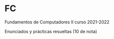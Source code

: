 # FC

Fundamentos de Computadores II curso 2021-2022

Enunciados y prácticas resueltas (10 de nota)
